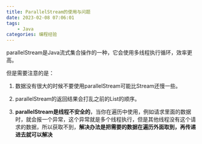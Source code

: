 ```yaml
---
title: ParallelStream的使用与问题
date: 2023-02-08 07:06:01
tags: 
    - Java
categories: 编程经验
---
```


parallelStream是Java流式集合操作的一种，它会使用多线程执行循环，效率更高。

但是需要注意的是：

1. 数据没有很大的时候不要使用parallelStream可能比Stream还慢一些。

2. parallelStream的返回结果会打乱之前的List的顺序。

3. **parallelStream是线程不安全的**，当你在遍历中使用，例如请求里面的数据时，就会报一个异常，这个异常就是多个线程执行，但是其他线程没有这个请求的数据，所以获取不到，**解决办法是把需要的数据在遍历外面取到，再传递进去就可以解决**